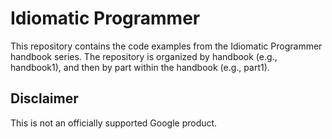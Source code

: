 # Idiomatic Programmer

This repository contains the code examples from the Idiomatic Programmer
handbook series. The repository is organized by handbook (e.g., handbook1), and
then by part within the handbook (e.g., part1).

## Disclaimer

This is not an officially supported Google product.
